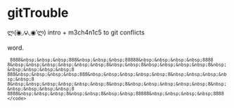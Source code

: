 gitTrouble
==========
ლ(́◉◞౪◟◉‵ლ)
intro + m3ch4n1c5 to git conflicts

word.

<code>```
  8888&nbsp;&nbsp;&nbsp;888&nbsp;&nbsp;&nbsp;88888&nbsp;&nbsp;&nbsp;&nbsp;8888
  8&nbsp;&nbsp;&nbsp;&nbsp;&nbsp;&nbsp;8&nbsp;&nbsp;8&nbsp;&nbsp;&nbsp;&nbsp;8&nbsp;&nbsp;&nbsp;&nbsp;&nbsp;8
  888&nbsp;&nbsp;&nbsp;&nbsp;888&nbsp;&nbsp;&nbsp;&nbsp;&nbsp;8&nbsp;&nbsp;&nbsp;&nbsp;&nbsp;8
  8&nbsp;&nbsp;&nbsp;&nbsp;&nbsp;&nbsp;8&nbsp;8&nbsp;&nbsp;&nbsp;&nbsp;&nbsp;8&nbsp;&nbsp;&nbsp;&nbsp;&nbsp;8
  8888&nbsp;&nbsp;&nbsp;8&nbsp;&nbsp;8&nbsp;&nbsp;88888&nbsp;&nbsp;&nbsp;&nbsp;8888
</code>```
